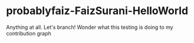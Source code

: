 # probablyfaiz-FaizSurani-HelloWorld

Anything at all. Let's branch! Wonder what this testing is doing to my contribution graph
